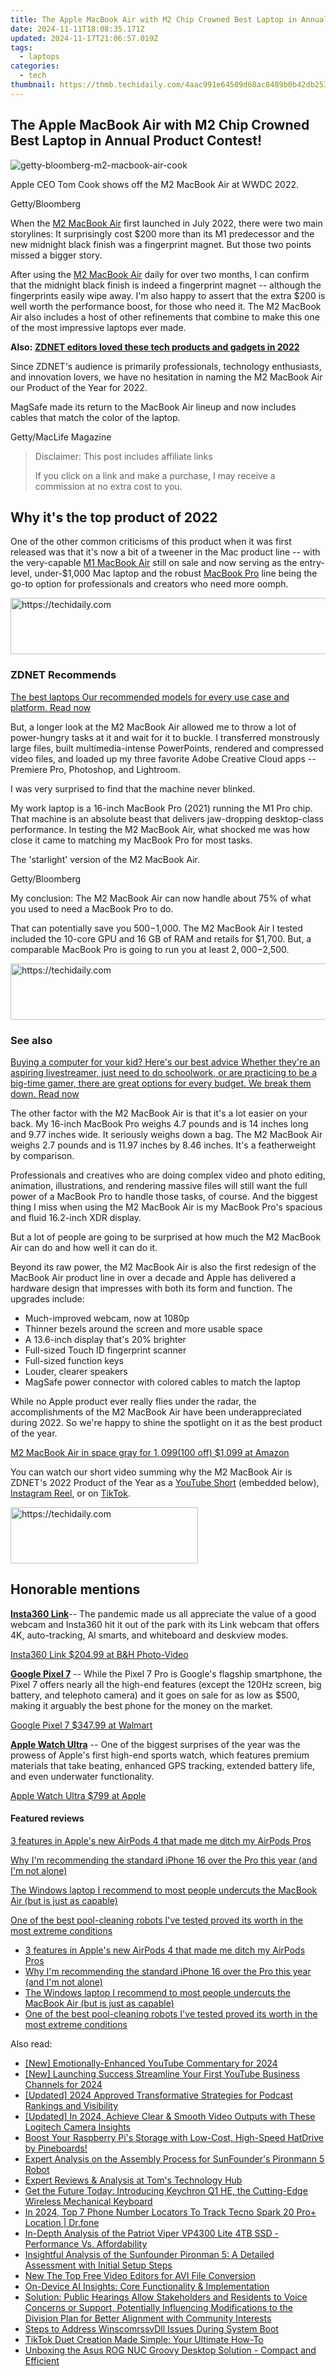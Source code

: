```yaml
---
title: The Apple MacBook Air with M2 Chip Crowned Best Laptop in Annual Product Contest!
date: 2024-11-11T18:08:35.171Z
updated: 2024-11-17T21:06:57.019Z
tags:
  - laptops
categories:
  - tech
thumbnail: https://thmb.techidaily.com/4aac991e64509d68ac8489b0b42db25368d487df0c50d4cd60fbe09c3938eb3d.jpg
---
```


## The Apple MacBook Air with M2 Chip Crowned Best Laptop  in Annual Product Contest!

![getty-bloomberg-m2-macbook-air-cook](https://www.zdnet.com/a/img/resize/7fafd6f027fabee7283b714bc13a88152a298d4e/2022/12/27/37a15d37-f0d7-4179-92d3-560f68f514ef/getty-bloomberg-m2-macbook-air-cook.jpg?auto=webp&width=1280)

Apple CEO Tom Cook shows off the M2 MacBook Air at WWDC 2022.

Getty/Bloomberg

When the [M2 MacBook Air](https://buy.geni.us/Proxy.ashx?TSID=368250&GR%5FURL=https%3A%2F%2Fwww.amazon.com%2Fdp%2FB0B3C2R8MP%3Ftag%3Dzd-buy-button-20%26ascsubtag%3D%5F%5FCOM%5FCLICK%5FID%5F%5F%7C1cbab20a-74b3-41a2-b385-3b11fe964379%7Cdtp&dtb=1) first launched in July 2022, there were two main storylines: It surprisingly cost $200 more than its M1 predecessor and the new midnight black finish was a fingerprint magnet. But those two points missed a bigger story. 

After using the [M2 MacBook Air](https://www.zdnet.com/article/apple-macbook-air-m2-2022-review/) daily for over two months, I can confirm that the midnight black finish is indeed a fingerprint magnet -- although the fingerprints easily wipe away. I'm also happy to assert that the extra $200 is well worth the performance boost, for those who need it. The M2 MacBook Air also includes a host of other refinements that combine to make this one of the most impressive laptops ever made. 

**Also:** [**ZDNET editors loved these tech products and gadgets in 2022**](https://www.zdnet.com/article/best-tech-products-2022/)

Since ZDNET's audience is primarily professionals, technology enthusiasts, and innovation lovers, we have no hesitation in naming the M2 MacBook Air our Product of the Year for 2022\. 

MagSafe made its return to the MacBook Air lineup and now includes cables that match the color of the laptop.

Getty/MacLife Magazine

>  Disclaimer: This post includes affiliate links
>
>  If you click on a link and make a purchase, I may receive a commission at no extra cost to you.
>

## Why it's the top product of 2022

One of the other common criticisms of this product when it was first released was that it's now a bit of a tweener in the Mac product line -- with the very-capable [M1 MacBook Air](https://go.shopyourlikes.com/pi/244cb3ab772a00eb37169c21806273bf37215920?afId=614548&afCampaignId=zd-%5F%5FCOM%5FCLICK%5FID%5F%5F-dtp&afCreativeId=2993&afPlacementId=2) still on sale and now serving as the entry-level, under-$1,000 Mac laptop and the robust [MacBook Pro](https://buy.geni.us/Proxy.ashx?TSID=368250&GR%5FURL=https%3A%2F%2Fwww.amazon.com%2F2022-Apple-MacBook-Laptop-chip%2Fdp%2FB0B3C57XLR%2F%3Ftag%3Dzd-buy-button-20%26ascsubtag%3D%5F%5FCOM%5FCLICK%5FID%5F%5F%7C1cbab20a-74b3-41a2-b385-3b11fe964379%7Cdtp&dtb=1) line being the go-to option for professionals and creators who need more oomph. 

<!-- affiliate ads begin -->
<a href="https://aligracehair.sjv.io/c/5597632/1948909/19272" target="_top" id="1948909">
  <img src="//a.impactradius-go.com/display-ad/19272-1948909" border="0" alt="https://techidaily.com" width="728" height="90"/>
</a>
<img height="0" width="0" src="https://aligracehair.sjv.io/i/5597632/1948909/19272" style="position:absolute;visibility:hidden;" border="0" />
<!-- affiliate ads end -->

### **ZDNET** Recommends

[The best laptops Our recommended models for every use case and platform.  Read now](https://www.zdnet.com/article/best-laptop/)

But, a longer look at the M2 MacBook Air allowed me to throw a lot of power-hungry tasks at it and wait for it to buckle. I transferred monstrously large files, built multimedia-intense PowerPoints, rendered and compressed video files, and loaded up my three favorite Adobe Creative Cloud apps -- Premiere Pro, Photoshop, and Lightroom.

I was very surprised to find that the machine never blinked. 

My work laptop is a 16-inch MacBook Pro (2021) running the M1 Pro chip. That machine is an absolute beast that delivers jaw-dropping desktop-class performance. In testing the M2 MacBook Air, what shocked me was how close it came to matching my MacBook Pro for most tasks.

The 'starlight' version of the M2 MacBook Air.

Getty/Bloomberg

My conclusion: The M2 MacBook Air can now handle about 75% of what you used to need a MacBook Pro to do.

That can potentially save you $500-$1,000\. The M2 MacBook Air I tested included the 10-core GPU and 16 GB of RAM and retails for $1,700\. But, a comparable MacBook Pro is going to run you at least $2,000-$2,500.

<!-- affiliate ads begin -->
<a href="https://appsumo.8odi.net/c/5597632/2068426/7443" target="_top" id="2068426">
  <img src="//a.impactradius-go.com/display-ad/7443-2068426" border="0" alt="https://techidaily.com" width="728" height="90"/>
</a>
<img height="0" width="0" src="https://appsumo.8odi.net/i/5597632/2068426/7443" style="position:absolute;visibility:hidden;" border="0" />
<!-- affiliate ads end -->

### See also

[Buying a computer for your kid? Here's our best advice Whether they're an aspiring livestreamer, just need to do schoolwork, or are practicing to be a big-time gamer, there are great options for every budget. We break them down.  Read now](https://www.zdnet.com/article/how-to-choose-a-computer-for-your-child/)

The other factor with the M2 MacBook Air is that it's a lot easier on your back. My 16-inch MacBook Pro weighs 4.7 pounds and is 14 inches long and 9.77 inches wide. It seriously weighs down a bag. The M2 MacBook Air weighs 2.7 pounds and is 11.97 inches by 8.46 inches. It's a featherweight by comparison.

Professionals and creatives who are doing complex video and photo editing, animation, illustrations, and rendering massive files will still want the full power of a MacBook Pro to handle those tasks, of course. And the biggest thing I miss when using the M2 MacBook Air is my MacBook Pro's spacious and fluid 16.2-inch XDR display. 

But a lot of people are going to be surprised at how much the M2 MacBook Air can do and how well it can do it.

Beyond its raw power, the M2 MacBook Air is also the first redesign of the MacBook Air product line in over a decade and Apple has delivered a hardware design that impresses with both its form and function. The upgrades include:

* Much-improved webcam, now at 1080p
* Thinner bezels around the screen and more usable space
* A 13.6-inch display that's 20% brighter
* Full-sized Touch ID fingerprint scanner
* Full-sized function keys
* Louder, clearer speakers
* MagSafe power connector with colored cables to match the laptop

While no Apple product ever really flies under the radar, the accomplishments of the M2 MacBook Air have been underappreciated during 2022\. So we're happy to shine the spotlight on it as the best product of the year.

[M2 MacBook Air in space gray for $1,099 ($100 off) $1,099 at Amazon](https://buy.geni.us/Proxy.ashx?TSID=368250&GR%5FURL=https%3A%2F%2Fwww.amazon.com%2Fdp%2FB0B3C2R8MP%3Ftag%3Dzd-buy-button-20%26ascsubtag%3D%5F%5FCOM%5FCLICK%5FID%5F%5F%7C1cbab20a-74b3-41a2-b385-3b11fe964379%7Cdtp&dtb=1)

You can watch our short video summing why the M2 MacBook Air is ZDNET's 2022 Product of the Year as a [YouTube Short](https://www.youtube.com/shorts/SlyOpp2rlKk) (embedded below), [Instagram Reel](https://www.instagram.com/reel/CmtsrSzqrrb/?hl=en), or on [TikTok](https://www.tiktok.com/@zdnet%5Fofficial/video/7182202897806019886).

<!-- affiliate ads begin -->
<a href="https://aligracehair.sjv.io/c/5597632/1997630/19272" target="_top" id="1997630">
  <img src="//a.impactradius-go.com/display-ad/19272-1997630" border="0" alt="https://techidaily.com" width="300" height="90"/>
</a>
<img height="0" width="0" src="https://aligracehair.sjv.io/i/5597632/1997630/19272" style="position:absolute;visibility:hidden;" border="0" />
<!-- affiliate ads end -->

## Honorable mentions

[**Insta360 Link**](https://www.zdnet.com/home-and-office/smart-office/insta360-link-review/)\-- The pandemic made us all appreciate the value of a good webcam and Insta360 hit it out of the park with its Link webcam that offers 4K, auto-tracking, AI smarts, and whiteboard and deskview modes.

[Insta360 Link $204.99 at B&H Photo-Video](https://www.bhphotovideo.com/c/product/1719900-REG/insta360%5Fcinstbj%5Fa%5Flink%5F4k%5Fai%5Fwebcam.html/BI/23252/KBID/28790/SID/zd-%5F%5FCOM%5FCLICK%5FID%5F%5F-dtp)

[**Google Pixel 7**](https://www.zdnet.com/article/google-pixel-7-pixel-7-pro-review/) \-- While the Pixel 7 Pro is Google's flagship smartphone, the Pixel 7 offers nearly all the high-end features (except the 120Hz screen, big battery, and telephoto camera) and it goes on sale for as low as $500, making it arguably the best phone for the money on the market.

[Google Pixel 7 $347.99 at Walmart](https://goto.walmart.com/c/5597632/568844/9383?veh=aff&sourceid=imp_000011112222333344&u=https%3A%2F%2Fwww.walmart.com%2Fip%2F1927042214&subId1=zd-__COM_CLICK_ID__-dtp)

[**Apple Watch Ultra**](https://www.zdnet.com/article/apple-watch-ultra-review/) \-- One of the biggest surprises of the year was the prowess of Apple's first high-end sports watch, which features premium materials that take beating, enhanced GPS tracking, extended battery life, and even underwater functionality.

[Apple Watch Ultra $799 at Apple](https://apple.sjv.io/c/159047/435031/7613?&sharedId=zdnet&u=https%3A%2F%2Fwww.apple.com%2Fshop%2Fbuy-watch%2Fapple-watch-ultra&subId1=zd-%5F%5FCOM%5FCLICK%5FID%5F%5F-dtp)

#### Featured reviews

[3 features in Apple's new AirPods 4 that made me ditch my AirPods Pros](https://www.zdnet.com/article/3-features-in-apples-new-airpods-4-that-made-me-ditch-my-airpods-pros/ "3 features in Apple's new AirPods 4 that made me ditch my AirPods Pros")

[Why I'm recommending the standard iPhone 16 over the Pro this year (and I'm not alone)](https://www.zdnet.com/article/why-im-recommending-the-standard-iphone-16-over-the-pro-this-year-and-im-not-alone/ "Why I'm recommending the standard iPhone 16 over the Pro this year (and I'm not alone)")

[The Windows laptop I recommend to most people undercuts the MacBook Air (but is just as capable)](https://www.zdnet.com/article/the-windows-laptop-i-recommend-to-most-people-undercuts-the-macbook-air-and-its-on-sale/ "The Windows laptop I recommend to most people undercuts the MacBook Air (but is just as capable)")

[One of the best pool-cleaning robots I've tested proved its worth in the most extreme conditions](https://www.zdnet.com/article/one-of-the-best-pool-cleaning-robots-ive-tested-is-450-off-for-prime-day/ "One of the best pool-cleaning robots I've tested proved its worth in the most extreme conditions")

* [3 features in Apple's new AirPods 4 that made me ditch my AirPods Pros](https://www.zdnet.com/article/3-features-in-apples-new-airpods-4-that-made-me-ditch-my-airpods-pros/ "3 features in Apple's new AirPods 4 that made me ditch my AirPods Pros")
* [Why I'm recommending the standard iPhone 16 over the Pro this year (and I'm not alone)](https://www.zdnet.com/article/why-im-recommending-the-standard-iphone-16-over-the-pro-this-year-and-im-not-alone/ "Why I'm recommending the standard iPhone 16 over the Pro this year (and I'm not alone)")
* [The Windows laptop I recommend to most people undercuts the MacBook Air (but is just as capable)](https://www.zdnet.com/article/the-windows-laptop-i-recommend-to-most-people-undercuts-the-macbook-air-and-its-on-sale/ "The Windows laptop I recommend to most people undercuts the MacBook Air (but is just as capable)")
* [One of the best pool-cleaning robots I've tested proved its worth in the most extreme conditions](https://www.zdnet.com/article/one-of-the-best-pool-cleaning-robots-ive-tested-is-450-off-for-prime-day/ "One of the best pool-cleaning robots I've tested proved its worth in the most extreme conditions")

<ins class="adsbygoogle"
     style="display:block"
     data-ad-format="autorelaxed"
     data-ad-client="ca-pub-7571918770474297"
     data-ad-slot="1223367746"></ins>

<ins class="adsbygoogle"
     style="display:block"
     data-ad-client="ca-pub-7571918770474297"
     data-ad-slot="8358498916"
     data-ad-format="auto"
     data-full-width-responsive="true"></ins>

<span class="atpl-alsoreadstyle">Also read:</span>
<div><ul>
<li><a href="https://youtube-webster.techidaily.com/motionally-enhanced-youtube-commentary-for-2024/"><u>[New] Emotionally-Enhanced YouTube Commentary for 2024</u></a></li>
<li><a href="https://youtube-blog.techidaily.com/aunching-success-streamline-your-first-youtube-business-channels-for-2024/"><u>[New] Launching Success Streamline Your First YouTube Business Channels for 2024</u></a></li>
<li><a href="https://article-knowledge.techidaily.com/updated-2024-approved-transformative-strategies-for-podcast-rankings-and-visibility/"><u>[Updated] 2024 Approved Transformative Strategies for Podcast Rankings and Visibility</u></a></li>
<li><a href="https://video-screen-grab.techidaily.com/updated-in-2024-achieve-clear-and-smooth-video-outputs-with-these-logitech-camera-insights/"><u>[Updated] In 2024, Achieve Clear & Smooth Video Outputs with These Logitech Camera Insights</u></a></li>
<li><a href="https://hardware-reviews.techidaily.com/1723341717928-boost-your-raspberry-pis-storage-with-low-cost-high-speed-hatdrive-by-pineboards/"><u>Boost Your Raspberry Pi's Storage with Low-Cost, High-Speed HatDrive by Pineboards!</u></a></li>
<li><a href="https://hardware-reviews.techidaily.com/expert-analysis-on-the-assembly-process-for-sunfounders-pironmann-5-robot/"><u>Expert Analysis on the Assembly Process for SunFounder's Pironmann 5 Robot</u></a></li>
<li><a href="https://hardware-reviews.techidaily.com/expert-reviews-and-analysis-at-toms-technology-hub/"><u>Expert Reviews & Analysis at Tom's Technology Hub</u></a></li>
<li><a href="https://hardware-reviews.techidaily.com/get-the-future-today-introducing-keychron-q1-he-the-cutting-edge-wireless-mechanical-keyboard/"><u>Get the Future Today: Introducing Keychron Q1 HE, the Cutting-Edge Wireless Mechanical Keyboard</u></a></li>
<li><a href="https://android-location-track.techidaily.com/in-2024-top-7-phone-number-locators-to-track-tecno-spark-20-proplus-location-drfone-by-drfone-virtual-android/"><u>In 2024, Top 7 Phone Number Locators To Track Tecno Spark 20 Pro+ Location | Dr.fone</u></a></li>
<li><a href="https://hardware-reviews.techidaily.com/in-depth-analysis-of-the-patriot-viper-vp4300-lite-4tb-ssd-performance-vs-affordability/"><u>In-Depth Analysis of the Patriot Viper VP4300 Lite 4TB SSD - Performance Vs. Affordability</u></a></li>
<li><a href="https://hardware-reviews.techidaily.com/insightful-analysis-of-the-sunfounder-pironman-5-a-detailed-assessment-with-initial-setup-steps/"><u>Insightful Analysis of the Sunfounder Pironman 5: A Detailed Assessment with Initial Setup Steps</u></a></li>
<li><a href="https://video-creation-software.techidaily.com/new-the-top-free-video-editors-for-avi-file-conversion/"><u>New The Top Free Video Editors for AVI File Conversion</u></a></li>
<li><a href="https://tech-revival.techidaily.com/on-device-ai-insights-core-functionality-and-implementation/"><u>On-Device AI Insights: Core Functionality & Implementation</u></a></li>
<li><a href="https://hardware-reviews.techidaily.com/solution-public-hearings-allow-stakeholders-and-residents-to-voice-concerns-or-support-potentially-influencing-modifications-to-the-division-plan-for-better7/"><u>Solution: Public Hearings Allow Stakeholders and Residents to Voice Concerns or Support, Potentially Influencing Modifications to the Division Plan for Better Alignment with Community Interests</u></a></li>
<li><a href="https://win11-tips.techidaily.com/steps-to-address-winscomrssvdll-issues-during-system-boot/"><u>Steps to Address WinscomrssvDll Issues During System Boot</u></a></li>
<li><a href="https://tech-recovery.techidaily.com/tiktok-duet-creation-made-simple-your-ultimate-how-to/"><u>TikTok Duet Creation Made Simple: Your Ultimate How-To</u></a></li>
<li><a href="https://hardware-reviews.techidaily.com/unboxing-the-asus-rog-nuc-groovy-desktop-solution-compact-and-efficient/"><u>Unboxing the Asus ROG NUC Groovy Desktop Solution - Compact and Efficient</u></a></li>
</ul></div>

